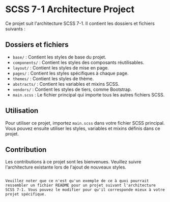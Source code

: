 # SCSS 7-1 Architecture Project

Ce projet suit l'architecture SCSS 7-1. Il contient les dossiers et fichiers suivants :

## Dossiers et fichiers

- `base/` : Contient les styles de base du projet.
- `components/` : Contient les styles des composants réutilisables.
- `layout/` : Contient les styles de mise en page.
- `pages/` : Contient les styles spécifiques à chaque page.
- `themes/` : Contient les styles de thème.
- `abstracts/` : Contient les variables et mixins SCSS.
- `vendors/` : Contient les styles de tiers, comme Bootstrap.
- `main.scss` : Le fichier principal qui importe tous les autres fichiers SCSS.

## Utilisation

Pour utiliser ce projet, importez `main.scss` dans votre fichier SCSS principal. Vous pouvez ensuite utiliser les styles, variables et mixins définis dans ce projet.

## Contribution

Les contributions à ce projet sont les bienvenues. Veuillez suivre l'architecture existante lors de l'ajout de nouveaux styles.
```

Veuillez noter que ce n'est qu'un exemple de ce à quoi pourrait ressembler un fichier README pour un projet suivant l'architecture SCSS 7-1. Vous pouvez le modifier pour qu'il corresponde mieux à votre projet spécifique.